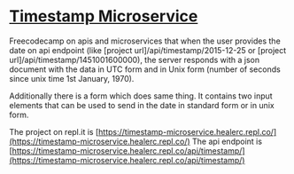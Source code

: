 
# [Timestamp Microservice](https://www.freecodecamp.org/learn/apis-and-microservices/apis-and-microservices-projects/timestamp-microservice)

Freecodecamp on apis and microservices that when the user provides the date on api endpoint (like [project url]/api/timestamp/2015-12-25 or [project url]/api/timestamp/1451001600000), the server responds with a json document with the data in UTC form and in Unix form (number of seconds since unix time 1st January, 1970).

Additionally there is a form which does same thing. It contains two input elements that can be used to send in the date in standard form or in unix form.

The project on repl.it is [https://timestamp-microservice.healerc.repl.co/](https://timestamp-microservice.healerc.repl.co/)
The api endpoint is [https://timestamp-microservice.healerc.repl.co/api/timestamp/](https://timestamp-microservice.healerc.repl.co/api/timestamp/)